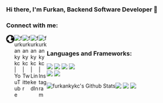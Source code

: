 ### Hi there, I'm Furkan, Backend Software Developer 👋

### Connect with me:
[<img align="left" alt="furkankykc.com" width="22px" src="https://raw.githubusercontent.com/iconic/open-iconic/master/svg/globe.svg" />][website]
[<img align="left" alt="furkankykc | YouTube" width="22px" src="https://cdn.jsdelivr.net/npm/simple-icons@3.4.0/icons/discord.svg" />][discord]
[<img align="left" alt="furkankykc | Twitter" width="22px" src="https://cdn.jsdelivr.net/npm/simple-icons@v3/icons/twitter.svg" />][twitter]
[<img align="left" alt="furkankykc | LinkedIn" width="22px" src="https://cdn.jsdelivr.net/npm/simple-icons@v3/icons/linkedin.svg" />][linkedin]
[<img align="left" alt="furkankykc | Instagram" width="22px" src="https://cdn.jsdelivr.net/npm/simple-icons@v3/icons/instagram.svg" />][instagram]
<br />

### Languages and Frameworks:
[<img src="https://img.shields.io/badge/python%20-%2314354C.svg?&style=for-the-badge&logo=python&logoColor=white"/>][website]
[<img src="https://img.shields.io/badge/c++%20-%2300599C.svg?&style=for-the-badge&logo=c%2B%2B&ogoColor=white"/>][website]
[<img src="https://img.shields.io/badge/c%23%20-%23239120.svg?&style=for-the-badge&logo=c-sharp&logoColor=white"/>][website]
[<img src="https://img.shields.io/badge/java-%23ED8B00.svg?&style=for-the-badge&logo=java&logoColor=white"/>][website]
<br/>
[<img src="https://img.shields.io/badge/mysql-%2300f.svg?&style=for-the-badge&logo=mysql&logoColor=white"/>][website]
[<img src="https://img.shields.io/badge/spring%20-%236DB33F.svg?&style=for-the-badge&logo=spring&logoColor=white"/>][website]
<br/>

[<img src="https://img.shields.io/badge/nginx%20-%23009639.svg?&style=for-the-badge&logo=nginx&logoColor=white"/>][website]
[<img src="https://img.shields.io/badge/django%20-%23092E20.svg?&style=for-the-badge&logo=django&logoColor=white"/>][website]
[<img src="https://img.shields.io/badge/vuejs%20-%2335495e.svg?&style=for-the-badge&logo=vue.js&logoColor=%234FC08D"/>][website]
<img align="left" alt="furkankykc's Github Stats" src="https://github-readme-stats.vercel.app/api?username=furkankykc&show_icons=true&hide_border=true" />





[website]: https://furkankykc.me
[twitter]: https://twitter.com/furkankykc
[youtube]: https://youtube.com/furkankykc
[instagram]: https://instagram.com/furkankykc
[linkedin]: https://linkedin.com/in/furkankykc
[discord]: https://linkedin.com/in/furkankykc 
